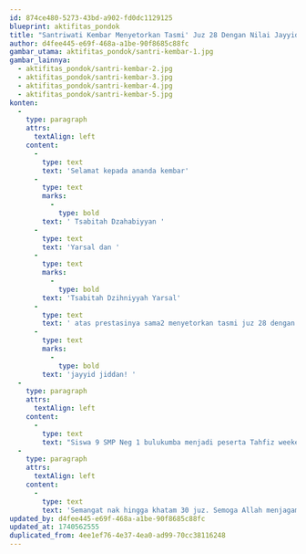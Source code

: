 ```yaml
---
id: 874ce480-5273-43bd-a902-fd0dc1129125
blueprint: aktifitas_pondok
title: "Santriwati Kembar Menyetorkan Tasmi' Juz 28 Dengan Nilai Jayyid Jiddan! (Duplicated)"
author: d4fee445-e69f-468a-a1be-90f8685c88fc
gambar_utama: aktifitas_pondok/santri-kembar-1.jpg
gambar_lainnya:
  - aktifitas_pondok/santri-kembar-2.jpg
  - aktifitas_pondok/santri-kembar-3.jpg
  - aktifitas_pondok/santri-kembar-4.jpg
  - aktifitas_pondok/santri-kembar-5.jpg
konten:
  -
    type: paragraph
    attrs:
      textAlign: left
    content:
      -
        type: text
        text: 'Selamat kepada ananda kembar'
      -
        type: text
        marks:
          -
            type: bold
        text: ' Tsabitah Dzahabiyyan '
      -
        type: text
        text: 'Yarsal dan '
      -
        type: text
        marks:
          -
            type: bold
        text: 'Tsabitah Dzihniyyah Yarsal'
      -
        type: text
        text: ' atas prestasinya sama2 menyetorkan tasmi juz 28 dengan nilai '
      -
        type: text
        marks:
          -
            type: bold
        text: 'jayyid jiddan! '
  -
    type: paragraph
    attrs:
      textAlign: left
    content:
      -
        type: text
        text: "Siswa 9 SMP Neg 1 bulukumba menjadi peserta Tahfiz weekend Markaz Imam Nawawi Bulukumba sejak tahun 2022. Dan alhamdulillah keduanya sdh mentasmi'kan jg sebelumnya juz 30 dan Juz 29. Di tengah kesibukan mengerjakan tugas sekolah di SMP 1 bisa jg bersaing dgn anak pondok. "
  -
    type: paragraph
    attrs:
      textAlign: left
    content:
      -
        type: text
        text: 'Semangat nak hingga khatam 30 juz. Semoga Allah menjagamu dan sukses selalu bersama keluarga dunia akhirat. Aamiin...'
updated_by: d4fee445-e69f-468a-a1be-90f8685c88fc
updated_at: 1740562555
duplicated_from: 4ee1ef76-4e37-4ea0-ad99-70cc38116248
---
```

